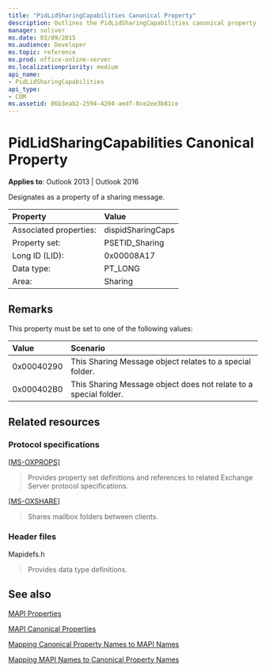 ```yaml
---
title: "PidLidSharingCapabilities Canonical Property"
description: Outlines the PidLidSharingCapabilities canonical property, which designates as a property of a sharing message.
manager: soliver
ms.date: 03/09/2015
ms.audience: Developer
ms.topic: reference
ms.prod: office-online-server
ms.localizationpriority: medium
api_name:
- PidLidSharingCapabilities
api_type:
- COM
ms.assetid: 86b3eab2-2594-4204-aedf-8ce2ee3b81ce
---
```


# PidLidSharingCapabilities Canonical Property

  
  
**Applies to**: Outlook 2013 | Outlook 2016 
  
Designates as a property of a sharing message.
  
|Property|Value|
|:-----|:-----|
|Associated properties:  <br/> |dispidSharingCaps  <br/> |
|Property set:  <br/> |PSETID_Sharing  <br/> |
|Long ID (LID):  <br/> |0x00008A17  <br/> |
|Data type:  <br/> |PT_LONG  <br/> |
|Area:  <br/> |Sharing  <br/> |
   
## Remarks

This property must be set to one of the following values:
  
|**Value**|**Scenario**|
|:-----|:-----|
|0x00040290  <br/> |This Sharing Message object relates to a special folder. |
|0x000402B0  <br/> |This Sharing Message object does not relate to a special folder. |
   
## Related resources

### Protocol specifications

[[MS-OXPROPS]](https://msdn.microsoft.com/library/f6ab1613-aefe-447d-a49c-18217230b148%28Office.15%29.aspx)
  
> Provides property set definitions and references to related Exchange Server protocol specifications.
    
[[MS-OXSHARE]](https://msdn.microsoft.com/library/e4e5bd27-d5e0-43f9-a6ea-550876724f3d%28Office.15%29.aspx)
  
> Shares mailbox folders between clients.
    
### Header files

Mapidefs.h
  
> Provides data type definitions.
    
## See also



[MAPI Properties](mapi-properties.md)
  
[MAPI Canonical Properties](mapi-canonical-properties.md)
  
[Mapping Canonical Property Names to MAPI Names](mapping-canonical-property-names-to-mapi-names.md)
  
[Mapping MAPI Names to Canonical Property Names](mapping-mapi-names-to-canonical-property-names.md)

